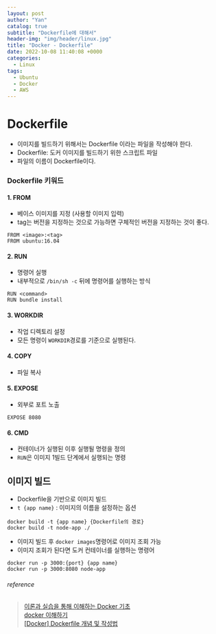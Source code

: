 ```yaml
---
layout: post
author: "Yan"
catalog: true
subtitle: "Dockerfile에 대해서"
header-img: "img/header/linux.jpg"
title: "Docker - Dockerfile"
date: 2022-10-08 11:40:08 +0000
categories:
  - Linux
tags:
  - Ubuntu
  - Docker
  - AWS
---
```


# Dockerfile

- 이미지를 빌드하기 위해서는 Dockerfile 이라는 파일을 작성해야 한다.
- Dockerfile: 도커 이미지를 빌드하기 위한 스크립트 파일
- 파일의 이름이 Dockerfile이다.

### Dockerfile 키워드

#### 1. FROM

- 베이스 이미지를 지정 (사용할 이미지 입력)
- tag는 버전을 지정하는 것으로 가능하면 구체적인 버전을 지정하는 것이 좋다.

```
FROM <image>:<tag>
FROM ubuntu:16.04
```

#### 2. RUN

- 명령어 실행
- 내부적으로 `/bin/sh -c` 뒤에 명령어를 실행하는 방식

```
RUN <command>
RUN bundle install
```

#### 3. WORKDIR

- 작업 디렉토리 설정
- 모든 명령이 `WORKDIR`경로를 기준으로 실행된다.

#### 4. COPY

- 파일 복사


#### 5. EXPOSE

- 외부로 포트 노출

```
EXPOSE 8080
```

#### 6. CMD

- 컨테이너가 실행된 이후 실행될 명령을 정의
- `RUN`은 이미지 1빌드 단계에서 실행되는 명령

## 이미지 빌드

- Dockerfile을 기반으로 이미지 빌드
- `t {app name}` : 이미지의 이름을 설정하는 옵션 

```
docker build -t {app name} {Dockerfile의 경로}
docker build -t node-app ./
```

- 이미지 빌드 후 `docker images`명령어로 이미지 조회 가능
- 이미지 조회가 된다면 도커 컨테이너를 실행하는 명령어

```
docker run -p 3000:{port} {app name}
docker run -p 3000:8080 node-app
```

###### reference

> [이론과 실습을 통해 이해하는 Docker 기초](https://tecoble.techcourse.co.kr/post/2022-09-20-docker-basic/)    
> [docker 이해하기](https://tecoble.techcourse.co.kr/post/2021-08-14-docker/)  
> [[Docker] Dockerfile 개념 및 작성법](https://wooono.tistory.com/123)  